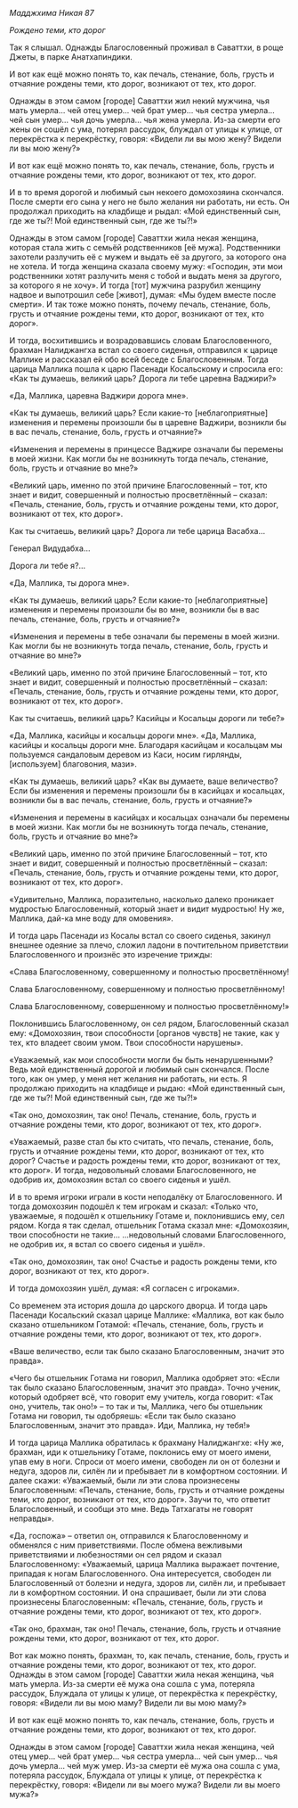 *Мадджхима Никая 87*

*Рождено теми, кто дорог*

Так я слышал\. Однажды Благословенный проживал в Саваттхи, в роще Джеты, в парке Анатхапиндики\.

И вот как ещё можно понять то, как печаль, стенание, боль, грусть и отчаяние рождены теми, кто дорог, возникают от тех, кто дорог\.

Однажды в этом самом \[городе\] Саваттхи жил некий мужчина, чья мать умерла…    чей отец умер\.\.\. чей брат умер… чья сестра умерла… чей сын умер… чья дочь умерла… чья жена умерла\. Из\-за смерти его жены он сошёл с ума, потерял рассудок,  блуждал от улицы к улице, от перекрёстка к перекрёстку, говоря: «Видели ли вы мою жену?  Видели ли вы мою жену?»

И вот как ещё можно понять то, как печаль, стенание, боль, грусть и отчаяние рождены теми, кто дорог, возникают от тех, кто дорог\.

И в то время дорогой и любимый сын некоего домохозяина скончался\. После смерти его сына у него не было желания ни работать, ни есть\. Он продолжал приходить на кладбище и рыдал: «Мой единственный сын, где же ты?\!  Мой единственный сын, где же ты?\!»

Однажды в этом самом \[городе\] Саваттхи жила некая женщина, которая стала жить с семьёй родственников \[её мужа\]\. Родственники захотели разлучить её с мужем и выдать её за другого, за которого она не хотела\. И тогда женщина сказала своему мужу: «Господин, эти мои родственники хотят разлучить меня с тобой и выдать меня за другого, за которого я не хочу»\.   И тогда \[тот\] мужчина разрубил женщину надвое и выпотрошил себе \[живот\], думая: «Мы будем вместе после смерти»\. И так тоже можно понять, почему печаль, стенание, боль, грусть и отчаяние рождены теми, кто дорог, возникают от тех, кто дорог»\.

И тогда, восхитившись и возрадовавшись словам Благословенного, брахман Налиджангха встал со своего сиденья, отправился к царице Маллике и рассказал ей обо всей беседе с Благословенным\.  Тогда царица Маллика пошла к царю Пасенади Косальскому и спросила его: «Как ты думаешь, великий царь? Дорога ли тебе царевна Ваджири?»

«Да, Маллика, царевна Ваджири дорога мне»\.

«Как ты думаешь, великий царь? Если какие\-то \[неблагоприятные\] изменения и перемены произошли бы в царевне Ваджири, возникли бы в вас печаль, стенание, боль, грусть и отчаяние?»

«Изменения и перемены в принцессе Ваджире означали бы перемены в моей жизни\.  Как могли бы не возникнуть тогда печаль, стенание, боль, грусть и отчаяние во мне?»

«Великий царь, именно по этой причине Благословенный – тот, кто знает и видит, совершенный и полностью просветлённый – сказал: «Печаль, стенание, боль, грусть и отчаяние рождены теми, кто дорог, возникают от тех, кто дорог»\.

Как ты считаешь, великий царь? Дорога ли тебе царица Васабха…     

Генерал Видудабха…     

Дорога ли тебе я?\.\.\.

«Да, Маллика, ты дорога мне»\.

«Как ты думаешь, великий царь? Если какие\-то \[неблагоприятные\] изменения и перемены произошли бы во мне, возникли бы в вас печаль, стенание, боль, грусть и отчаяние?»

«Изменения и перемены в тебе означали бы перемены в моей жизни\.  Как могли бы не возникнуть тогда печаль, стенание, боль, грусть и отчаяние во мне?»

«Великий царь, именно по этой причине Благословенный – тот, кто знает и видит, совершенный и полностью просветлённый – сказал: «Печаль, стенание, боль, грусть и отчаяние рождены теми, кто дорог, возникают от тех, кто дорог»\.

Как ты считаешь, великий царь? Касийцы и Косальцы дороги ли тебе?»

«Да, Маллика, касийцы и косальцы дороги мне»\. «Да, Маллика, касийцы и косальцы дороги мне\. Благодаря касийцам и косальцам мы пользуемся сандаловым деревом из Каси, носим гирлянды, \[используем\] благовония, мази»\.

«Как ты думаешь, великий царь? «Как вы думаете, ваше величество? Если бы изменения и перемены произошли бы в касийцах и косальцах, возникли бы в вас печаль, стенание, боль, грусть и отчаяние?»

«Изменения и перемены в касийцах и косальцах означали бы перемены в моей жизни\.  Как могли бы не возникнуть тогда печаль, стенание, боль, грусть и отчаяние во мне?»

«Великий царь, именно по этой причине Благословенный – тот, кто знает и видит, совершенный и полностью просветлённый – сказал: «Печаль, стенание, боль, грусть и отчаяние рождены теми, кто дорог, возникают от тех, кто дорог»\.

«Удивительно, Маллика, поразительно, насколько далеко проникает мудростью Благословенный, который знает и видит мудростью\! Ну же, Маллика, дай\-ка мне воду для омовения»\.

И тогда царь Пасенади из Косалы встал со своего сиденья, закинул внешнее одеяние за плечо, сложил ладони в почтительном приветствии Благословенного и произнёс это изречение трижды:

«Слава Благословенному, совершенному и полностью просветлённому\!

Слава Благословенному, совершенному и полностью просветлённому\!

Слава Благословенному, совершенному и полностью просветлённому\!»

Поклонившись Благословенному, он сел рядом, Благословенный сказал ему: «Домохозяин, твои способности \[органов чувств\] не такие, как у тех, кто владеет своим умом\. Твои способности нарушены»\.

«Уважаемый, как мои способности могли бы быть ненарушенными? Ведь мой единственный дорогой и любимый сын скончался\. После того, как он умер, у меня нет желания ни работать, ни есть\. Я продолжаю приходить на кладбище и рыдаю: «Мой единственный сын, где же ты?\!  Мой единственный сын, где же ты?\!»

«Так оно, домохозяин,  так оно\! Печаль, стенание, боль, грусть и отчаяние рождены теми, кто дорог, возникают от тех, кто дорог»\.

«Уважаемый, разве стал бы кто считать, что печаль, стенание, боль, грусть и отчаяние рождены теми, кто дорог, возникают от тех, кто дорог?  Счастье и радость рождены теми, кто дорог, возникают от тех, кто дорог»\. И тогда, недовольный словами Благословенного, не одобрив их, домохозяин встал со своего сиденья и ушёл\.

И в то время игроки играли в кости неподалёку от Благословенного\. И тогда домохозяин подошёл к тем игрокам и сказал: «Только что, уважаемые, я подошёл к отшельнику Готаме и, поклонившись ему, сел рядом\. Когда я так сделал, отшельник Готама сказал мне: «Домохозяин, твои способности не такие… …недовольный словами Благословенного, не одобрив их, я встал со своего сиденья и ушёл»\.              

«Так оно, домохозяин,  так оно\! Счастье и радость рождены теми, кто дорог, возникают от тех, кто дорог»\.

И тогда домохозяин ушёл, думая: «Я согласен с игроками»\.

Со временем эта история дошла до царского дворца\. И тогда царь Пасенади Косальский сказал царице Маллике: «Маллика, вот как было сказано отшельником Готамой: «Печаль, стенание, боль, грусть и отчаяние рождены теми, кто дорог, возникают от тех, кто дорог»\.

«Ваше величество, если так было сказано Благословенным, значит это правда»\.

«Чего бы отшельник Готама ни говорил, Маллика одобряет это: «Если так было сказано Благословенным, значит это правда»\. Точно ученик, который одобряет всё, что говорит ему учитель, когда говорит: «Так оно, учитель, так оно\!» – то так и ты, Маллика, чего бы отшельник Готама ни говорил, ты одобряешь: «Если так было сказано Благословенным, значит это правда»\.    Иди, Маллика, ну тебя\!»

И тогда царица Маллика обратилась к брахману Налиджангхе: «Ну же, брахман, иди к отшельнику Готаме, поклонись ему от моего имени, упав ему в ноги\. Спроси от моего имени, свободен ли он от болезни и недуга, здоров ли, силён ли и пребывает ли в комфортном состоянии\.  И далее скажи: «Уважаемый, были ли эти слова произнесены Благословенным: «Печаль, стенание, боль, грусть и отчаяние рождены теми, кто дорог, возникают от тех, кто дорог»\. Заучи то, что ответит Благословенный, и сообщи это мне\. Ведь Татхагаты не говорят неправды»\.

«Да, госпожа» – ответил он, отправился к Благословенному и обменялся с ним приветствиями\. После обмена вежливыми приветствиями и любезностями он сел рядом и сказал Благословенному: «Уважаемый, царица Маллика выражает почтение, припадая к ногам Благословенного\.  Она интересуется, свободен ли Благословенный от болезни и недуга, здоров ли, силён ли, и пребывает ли в комфортном состоянии\. И она спрашивает, были ли эти слова произнесены Благословенным: «Печаль, стенание, боль, грусть и отчаяние рождены теми, кто дорог, возникают от тех, кто дорог»\.

«Так оно, брахман, так оно\! Печаль, стенание, боль, грусть и отчаяние рождены теми, кто дорог, возникают от тех, кто дорог\.

Вот как можно понять, брахман, то, как печаль, стенание, боль, грусть и отчаяние рождены теми, кто дорог, возникают от тех, кто дорог\. Однажды в этом самом \[городе\] Саваттхи жила некая женщина, чья мать умерла\. Из\-за смерти её мужа она сошла с ума, потеряла рассудок,  Блуждала от улицы к улице, от перекрёстка к перекрёстку, говоря: «Видели ли вы мою маму?  Видели ли вы мою маму?»

И вот как ещё можно понять то, как печаль, стенание, боль, грусть и отчаяние рождены теми, кто дорог, возникают от тех, кто дорог\.

Однажды в этом самом \[городе\] Саваттхи жила некая женщина, чей отец умер… чей брат умер… чья сестра умерла… чей сын умер… чья дочь умерла… чей муж умер\. Из\-за смерти её мужа она сошла с ума, потеряла рассудок,  Блуждала от улицы к улице, от перекрёстка к перекрёстку, говоря: «Видели ли вы моего мужа?  Видели ли вы моего мужа?»
